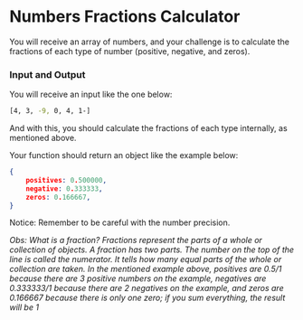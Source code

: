 # Numbers Fractions Calculator

You will receive an array of numbers, and your challenge is to calculate the fractions of each type of number (positive, negative, and zeros).

### Input and Output

You will receive an input like the one below:

```sh
[4, 3, -9, 0, 4, 1-]
```

And with this, you should calculate the fractions of each type internally, as mentioned above.

Your function should return an object like the example below:

```json
{
    positives: 0.500000,
    negative: 0.333333,
    zeros: 0.166667,
}
```

Notice: Remember to be careful with the number precision.

_Obs: What is a fraction? Fractions represent the parts of a whole or collection of objects. A fraction has two parts. The number on the top of the line is called the numerator. It tells how many equal parts of the whole or collection are taken. In the mentioned example above, positives are 0.5/1 because there are 3 positive numbers on the example, negatives are 0.333333/1 because there are 2 negatives on the example, and zeros are 0.166667 because there is only one zero; if you sum everything, the result will be 1_
